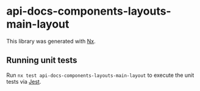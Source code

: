 # api-docs-components-layouts-main-layout

This library was generated with [Nx](https://nx.dev).

## Running unit tests

Run `nx test api-docs-components-layouts-main-layout` to execute the unit tests via [Jest](https://jestjs.io).
